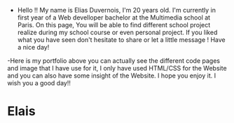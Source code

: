 - Hello !! My name is Elias Duvernois, I'm 20 years old. I'm currently in first year of a Web develloper bachelor at the Multimedia school at Paris.
On this page, You will be able to find different school project realize during my school course or even personal project.
If you liked what you have seen don't hesitate to share or let a little message ! Have a nice day! 

-Here is my portfolio above you can actually see the different code pages and image that I have use for it, I only have used HTML/CSS for the Website and you can also have some insight of the Website. 
I hope you enjoy it. 
I wish you a good day!! 

<h1> Elais</h1>
